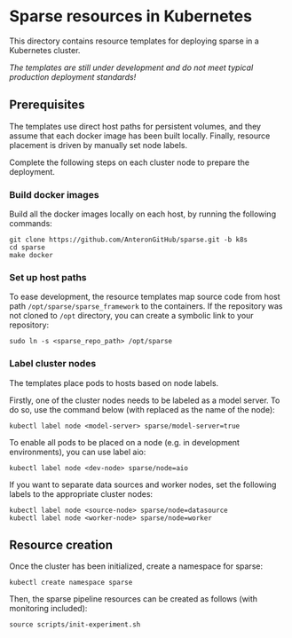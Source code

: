 # Sparse resources in Kubernetes

This directory contains resource templates for deploying sparse in a Kubernetes cluster.

*The templates are still under development and do not meet typical production deployment standards!*

## Prerequisites
The templates use direct host paths for persistent volumes, and they assume that each docker image has been built
locally. Finally, resource placement is driven by manually set node labels.

Complete the following steps on each cluster node to prepare the deployment.

### Build docker images
Build all the docker images locally on each host, by running the following commands:
```
git clone https://github.com/AnteronGitHub/sparse.git -b k8s
cd sparse
make docker
```

### Set up host paths

To ease development, the resource templates map source code from host path `/opt/sparse/sparse_framework` to the containers. If the
repository was not cloned to `/opt` directory, you can create a symbolic link to your repository:
```
sudo ln -s <sparse_repo_path> /opt/sparse
```

### Label cluster nodes

The templates place pods to hosts based on node labels.

Firstly, one of the cluster nodes needs to be labeled as a model server. To do so, use the command below (with
<model-server> replaced as the name of the node):

```
kubectl label node <model-server> sparse/model-server=true
```

To enable all pods to be placed on a node (e.g. in development environments), you can use label aio:

```
kubectl label node <dev-node> sparse/node=aio
```

If you want to separate data sources and worker nodes, set the following labels to the appropriate cluster nodes:
```
kubectl label node <source-node> sparse/node=datasource
kubectl label node <worker-node> sparse/node=worker
```

## Resource creation

Once the cluster has been initialized, create a namespace for sparse:
```
kubectl create namespace sparse
```

Then, the sparse pipeline resources can be created as follows (with monitoring included):
```
source scripts/init-experiment.sh
```
